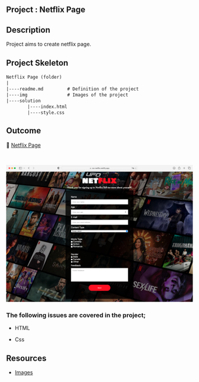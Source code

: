 ## Project : Netflix Page

## Description

Project aims to create netflix page.

## Project Skeleton

```
Netflix Page (folder)
|
|----readme.md         # Definition of the project
|----img               # Images of the project
|----solution
        |----index.html
        |----style.css

```

## Outcome

🔗 [Netflix Page](https://cw-netflix.netlify.app/)

<br>

![Netflix Page](./netflix.png)

### The following issues are covered in the project;

- HTML

- Css

## Resources

- [Images](./img/)
